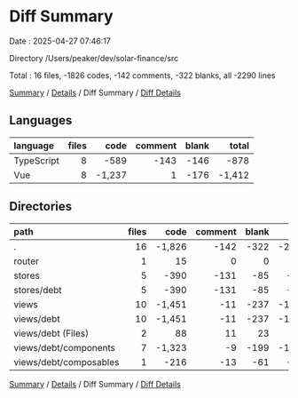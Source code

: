 # Diff Summary

Date : 2025-04-27 07:46:17

Directory /Users/peaker/dev/solar-finance/src

Total : 16 files,  -1826 codes, -142 comments, -322 blanks, all -2290 lines

[Summary](results.md) / [Details](details.md) / Diff Summary / [Diff Details](diff-details.md)

## Languages
| language | files | code | comment | blank | total |
| :--- | ---: | ---: | ---: | ---: | ---: |
| TypeScript | 8 | -589 | -143 | -146 | -878 |
| Vue | 8 | -1,237 | 1 | -176 | -1,412 |

## Directories
| path | files | code | comment | blank | total |
| :--- | ---: | ---: | ---: | ---: | ---: |
| . | 16 | -1,826 | -142 | -322 | -2,290 |
| router | 1 | 15 | 0 | 0 | 15 |
| stores | 5 | -390 | -131 | -85 | -606 |
| stores/debt | 5 | -390 | -131 | -85 | -606 |
| views | 10 | -1,451 | -11 | -237 | -1,699 |
| views/debt | 10 | -1,451 | -11 | -237 | -1,699 |
| views/debt (Files) | 2 | 88 | 11 | 23 | 122 |
| views/debt/components | 7 | -1,323 | -9 | -199 | -1,531 |
| views/debt/composables | 1 | -216 | -13 | -61 | -290 |

[Summary](results.md) / [Details](details.md) / Diff Summary / [Diff Details](diff-details.md)